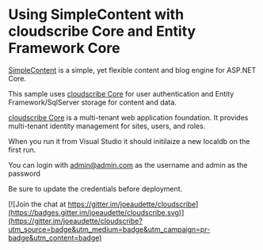 # Using SimpleContent with cloudscribe Core and Entity Framework Core

[SimpleContent](https://github.com/joeaudette/cloudscribe.SimpleContent) is a simple, yet flexible content and blog engine for ASP.NET Core.

This sample uses [cloudscribe Core](https://github.com/joeaudette/cloudscribe) for user authentication and Entity Framework/SqlServer storage for content and data.

[cloudscribe Core](https://github.com/joeaudette/cloudscribe) is a multi-tenant web application foundation. It provides multi-tenant identity management for sites, users, and roles.

When you run it from Visual Studio it should initilaize a new localdb on the first run. 

You can login with admin@admin.com as the username and admin as the password

Be sure to update the credentials before deployment.

[![Join the chat at https://gitter.im/joeaudette/cloudscribe](https://badges.gitter.im/joeaudette/cloudscribe.svg)](https://gitter.im/joeaudette/cloudscribe?utm_source=badge&utm_medium=badge&utm_campaign=pr-badge&utm_content=badge)





